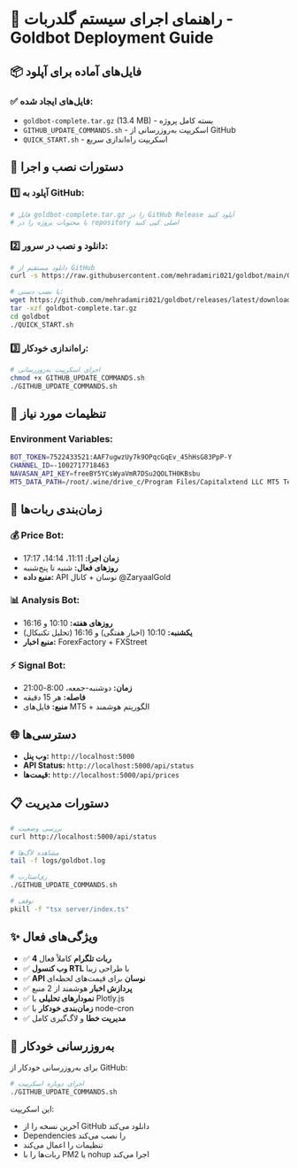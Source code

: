 # 🤖 راهنمای اجرای سیستم گلدربات - Goldbot Deployment Guide

## 📦 فایل‌های آماده برای آپلود

### ✅ فایل‌های ایجاد شده:
- `goldbot-complete.tar.gz` (13.4 MB) - بسته کامل پروژه
- `GITHUB_UPDATE_COMMANDS.sh` - اسکریپت به‌روزرسانی از GitHub  
- `QUICK_START.sh` - اسکریپت راه‌اندازی سریع

## 🚀 دستورات نصب و اجرا

### 1️⃣ آپلود به GitHub:
```bash
# فایل goldbot-complete.tar.gz را در GitHub Release آپلود کنید
# یا محتویات پروژه را در repository اصلی کپی کنید
```

### 2️⃣ دانلود و نصب در سرور:
```bash
# دانلود مستقیم از GitHub
curl -s https://raw.githubusercontent.com/mehradamiri021/goldbot/main/GITHUB_UPDATE_COMMANDS.sh | bash

# یا نصب دستی:
wget https://github.com/mehradamiri021/goldbot/releases/latest/download/goldbot-complete.tar.gz
tar -xzf goldbot-complete.tar.gz
cd goldbot
./QUICK_START.sh
```

### 3️⃣ راه‌اندازی خودکار:
```bash
# اجرای اسکریپت به‌روزرسانی
chmod +x GITHUB_UPDATE_COMMANDS.sh
./GITHUB_UPDATE_COMMANDS.sh
```

## 🔧 تنظیمات مورد نیاز

### Environment Variables:
```bash
BOT_TOKEN=7522433521:AAF7ugwzUy7k9OPqcGqEv_45hHsG83PpP-Y
CHANNEL_ID=-1002717718463
NAVASAN_API_KEY=freeBY5YCsWyaVmR7DSu2QOLTH0KBsbu
MT5_DATA_PATH=/root/.wine/drive_c/Program Files/Capitalxtend LLC MT5 Terminal/MQL5/Files
```

## 📅 زمان‌بندی ربات‌ها

### 💰 Price Bot:
- **زمان اجرا:** 11:11، 14:14، 17:17 
- **روزهای فعال:** شنبه تا پنج‌شنبه
- **منبع داده:** API نوسان + کانال @ZaryaalGold

### 📊 Analysis Bot:  
- **روزهای هفته:** 10:10 و 16:16
- **یکشنبه:** 10:10 (اخبار هفتگی) و 16:16 (تحلیل تکنیکال)
- **منبع اخبار:** ForexFactory + FXStreet

### ⚡ Signal Bot:
- **زمان:** دوشنبه-جمعه، 8:00-21:00
- **فاصله:** هر 15 دقیقه
- **منبع:** فایل‌های MT5 + الگوریتم هوشمند

## 🌐 دسترسی‌ها

- **وب پنل:** `http://localhost:5000`
- **API Status:** `http://localhost:5000/api/status`
- **قیمت‌ها:** `http://localhost:5000/api/prices`

## 📋 دستورات مدیریت

```bash
# بررسی وضعیت
curl http://localhost:5000/api/status

# مشاهده لاگ‌ها  
tail -f logs/goldbot.log

# ری‌استارت
./GITHUB_UPDATE_COMMANDS.sh

# توقف
pkill -f "tsx server/index.ts"
```

## ✨ ویژگی‌های فعال

- ✅ **4 ربات تلگرام** کاملاً فعال
- ✅ **وب کنسول RTL** با طراحی زیبا
- ✅ **API نوسان** برای قیمت‌های لحظه‌ای  
- ✅ **پردازش اخبار** هوشمند از 2 منبع
- ✅ **نمودارهای تحلیلی** با Plotly.js
- ✅ **زمان‌بندی خودکار** با node-cron
- ✅ **مدیریت خطا** و لاگ‌گیری کامل

## 🔄 به‌روزرسانی خودکار

برای به‌روزرسانی خودکار از GitHub:
```bash
# اجرای دوباره اسکریپت
./GITHUB_UPDATE_COMMANDS.sh
```

این اسکریپت:
- آخرین نسخه را از GitHub دانلود می‌کند
- Dependencies را نصب می‌کند  
- تنظیمات را اعمال می‌کند
- ربات‌ها را با PM2 یا nohup اجرا می‌کند